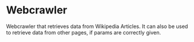 # Webcrawler
Webcrawler that retrieves data from Wikipedia Articles. It can also be used to retrieve data from other pages, if params are correctly given.
